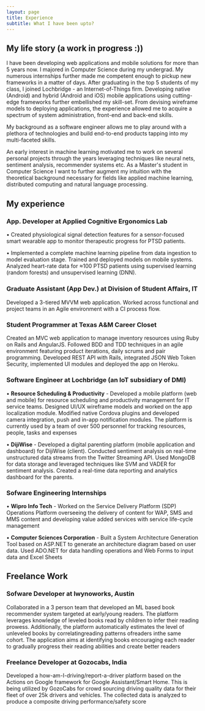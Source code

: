 ```yaml
---
layout: page
title: Experience
subtitle: What I have been upto?
---
```


## My life story (a work in progress :)\)

I have been developing web applications and mobile solutions for more than 5 years now. I majored in Computer Science during my undergrad. My numerous internships further made me competent enough to pickup new frameworks in a matter of days. After graduating in the top 5 students of my class, I joined Lochbridge - an Internet-of-Things firm. Developing native (Android) and hybrid (Android and iOS) mobile applications using cutting-edge frameworks further embellished my skill-set. From devising wireframe models to deploying applications, the experience allowed me to acquire a spectrum of system administration, front-end and back-end skills. 

My background as a software engineer allows me to play around with a plethora of technologies and build end-to-end products tapping into my multi-faceted skills. 

An early interest in machine learning motivated me to work on several personal projects through the years leveraging techniques like neural nets, sentiment analysis, recommender systems etc. As a Master's student in Computer Science I want to further augment my intuition with the theoretical background necessary for fields like applied machine learning, distributed computing and natural language processing.
 
## My experience
### App. Developer at Applied Cognitive Ergonomics Lab
• Created physiological signal detection features for a sensor-focused smart wearable app to monitor therapeutic progress for PTSD patients.

• Implemented a complete machine learning pipeline from data ingestion to model evaluation stage. Trained and deployed models on mobile systems. Analyzed heart-rate data for ≈100 PTSD patients using supervised learning (random forests) and unsupervised learning (DNN).
### Graduate Assistant (App Dev.) at Division of Student Aﬀairs, IT
Developed a 3-tiered MVVM web application. Worked across functional and project teams in an Agile environment with a CI process flow.
### Student Programmer at Texas A&M Career Closet
Created an MVC web application to manage inventory resources using Ruby on Rails and AngularJS. Followed BDD and TDD techniques in
an agile environment featuring product iterations, daily scrums and pair programming. Developed REST API with Rails, integrated JSON
Web Token Security, implemented UI modules and deployed the app on Heroku.
### Software Engineer at Lochbridge (an IoT subsidiary of DMI)
• **Resource Scheduling & Productivity** - Developed a mobile platform (web and mobile) for resource scheduling and productivity management for IT service teams. Designed UI/UX wireframe models and worked on the app localization module. Modified native Cordova plugins and developed camera integration, push and in-app notification modules. The platform is currently used by a team of
over 500 personnel for tracking resources, people, tasks and expenses

• **DijiWise** - Developed a digital parenting platform (mobile application and dashboard) for DijiWise (client). Conducted sentiment analysis on real-time unstructured data streams from the Twitter Streaming API. Used MongoDB for data storage and leveraged techniques like SVM and VADER for sentiment analysis. Created a real-time data reporting and analytics dashboard for the parents.
### Sofware Engineering Internships 
• **Wipro Info Tech** - Worked on the Service Delivery Platform (SDP) Operations Platform overseeing the delivery of content for WAP, SMS and MMS content and developing value added services with service life-cycle management

• **Computer Sciences Corporation** - Built a System Architecture Generation Tool based on ASP.NET to generate an architecture diagram
based on user data. Used ADO.NET for data handling operations and Web Forms to input data and Excel Sheets

## Freelance Work
### Sofware Developer at Iwynoworks, Austin
Collaborated in a 3 person team that developed an ML based book recommender system targeted at early/young readers. The platform
leverages knowledge of leveled books read by children to infer their reading prowess. Additionally, the platform automatically estimates the level of unleveled books by correlatingreading patterns ofreaders inthe same cohort. The application aims at identifying books encouraging each reader to gradually progress their reading abilities and create better readers
### Freelance Developer at Gozocabs, India
Developed a how-am-I-driving/report-a-driver platform based on the Actions on Google framework for Google Assistant/Smart Home. This
is being utilized by GozoCabs for crowd sourcing driving quality data for their fleet of over 25k drivers and vehicles. The collected data is analyzed to produce a composite driving performance/safety score